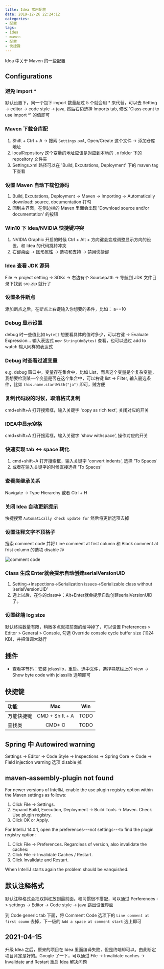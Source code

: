```yaml
---
title: Idea 常用配置
date: 2019-12-26 22:24:12
categories:
- 配置
tags:
- idea
- maven
- 配置
- 快捷键
---
```

Idea 中关于 Maven 的一些配置

## Configurations

### 避免 import *

默认设置下，同一个包下 import 数量超过 5 个就会用 * 来代替，可以去 Setting -> editor -> code style -> java, 然后右边选择 Imports tab, 修改 'Class count to use import *' 的值即可

### Maven 下载仓库配

1. Shift + Ctrl + A -> 搜索 `Settings.xml`, Open/Create 这个文件 -> 添加仓库地址  
1. localRepository 这个变量的地址应该是对应到本地的 `.m` folder 下的 repository 文件夹  
1. Settings.xml 路径可以在 'Build, Excutations, Deployment' 下的 maven tag 下查看

### 设置 Maven 自动下载包源码

1. Build, Excutations, Deployment -> Maven -> Importing -> Automatically download: source, documentation 打勾  
1. 回到主界面，在侧边栏的 Maven 里面会出现 'Download source and/or documentation' 的按钮

### Win10 下 Idea/NVIDIA 快捷键冲突

1. NVIDIA Graphic 开启的时候 Ctrl + Alt + 方向键会变成调整显示方向的设置，和 Idea 的代码跳转冲突
1. 右键桌面 -> 图形属性 -> 选项和支持 -> 禁用快捷键

### Idea 查看 JDK 源码

File -> project setting -> SDKs -> 右边有个 Sourcepath -> 导航到 JDK 文件目录下找到 src.zip 就行了

### 设置条件断点

添加断点之后，在断点上右键输入你想要的条件，比如： a==10

### Debug 显示设置

debug 时一些值比如 `byte[]` 想要看具体的值时多少，可以右键 -> Evaluate Expression... 输入表达式 `new String(dmBytes)` 查看，也可以通过 add to watch 输入同样的表达式

### Debug 时查看过滤变量

e.g. debug 窗口中，变量存在集合中，比如 List，而且这个变量是个复杂变量，我想要检测某一个变量是否在这个集合中，可以右键 list -> Filter, 输入删选条件，比如 `this.name.startWith("ja")` 即可，贼方便

### 复制代码段的时候，取消格式复制

cmd+shift+A 打开搜索框，输入关键字 'copy as rich text', 关闭对应的开关

### IDEA中显示空格

cmd+shift+A 打开搜索框，输入关键字 'show withspace', 操作对应的开关

### 快速实现 tab <-> space 转化

1. cmd+shift+A 打开搜索框，输入关键字 'convert indents', 选择 'To Spaces'
1. 或者在输入关键字的时候直接选择 'To Spaces'

### 查看类继承关系

Navigate -> Type Hierarchy 或者 Ctrl + H

### 关闭 Idea 自动更新提示

快捷搜索 `Automatically check update for` 然后将更新选项去掉

### 设置注释文字不顶格子

搜索 comment code 并将 Line comment at first column 和 Block comment at frist column 的选项 disable 掉

![comment code](comment_code.png)

### Class 生成 Enter就会提示自动创建serialVersionUID

1. Setting->Inspections->Serialization issues->Serializable class without ’serialVersionUID’ 
1. 选上以后，在你的class中：Alt+Enter就会提示自动创建serialVersionUID了。

### 设置终端 log size

默认终端数量有限，稍微多点就把前面的给冲掉了，可以设置 Preferences > Editor > General > Console, 勾选 Override console cycle buffer size (1024 KB)，并把值调大就行

## 插件

* 查看字节码：安装 jclasslib，重启。选中文件，选择导航栏上的 view -> Show byte code with jclasslib 选项即可

## 快捷键

| 功能       |       Mac       |  Win  |
| :--------- | :-------------: | :---: |
| 万能快捷键 | CMD + Shift + A | TODO  |
| 查找类     |     CMD+ O      | TODO  |

## Spring 中 Autowired warning

Settings -> Editor -> Code Style -> Inspections -> Spring Core -> Code -> Field injection warning 选项 disable 掉

## maven-assembly-plugin not found

For newer versions of IntelliJ, enable the use plugin registry option within the Maven settings as follows:

1. Click File -> Settings.
2. Expand Build, Execution, Deployment -> Build Tools -> Maven. Check Use plugin registry.
3. Click OK or Apply.

For IntelliJ 14.0.1, open the preferences---not settings---to find the plugin registry option:

1. Click File -> Preferences. Regardless of version, also invalidate the caches:
2. Click File -> Invalidate Caches / Restart.
3. Click Invalidate and Restart.

When IntelliJ starts again the problem should be vanquished.

## 默认注释格式

默认注释格式会把双斜杠放到最前面，和习惯很不搭配，可以通过 Perferences -> settings -> Editor -> Code style -> java 跳出设置界面

到 Code generic tab 下面，将 Comment Code 选项下的 `Line comment at first coumn` 去掉，下一级的 `Add a space at comment start` 选上即可

## 2021-04-15

升级 Idea 之后，原来的项目在 Idea 里面编译失败，但是终端却可以。由此断定项目肯定是好的。Google 了一下，可以通过 File -> Invalidate caches -> Invalidate and Restart 重启 Idea 解决问题